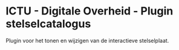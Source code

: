 # ICTU - Digitale Overheid - Plugin stelselcatalogus

Plugin voor het tonen en wijzigen van de interactieve stelselplaat.
